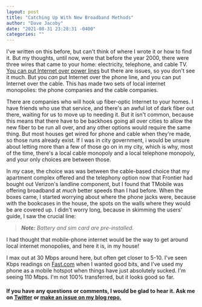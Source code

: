 ```yaml
---
layout: post
title: "Catching Up With New Broadband Methods"
author: "Dave Jacoby"
date: "2021-08-31 23:28:31 -0400"
categories: ""
---
```


I've written on this before, but can't think of where I wrote it or how to find it. But my thoughts, until now, were that before the year 2000, there were three wires that came to your home: electricity, telephone, and cable TV. [You can put Internet over power lines](https://en.wikipedia.org/wiki/Broadband_over_power_lines) but there are issues, so you don't see it much. But you _can_ put Internet over the phone line, and you can put Internet over the cable. This has made two sets of local internet monopolies: the phone companies and the cable companies.

There are companies who will hook up fiber-optic Internet to your homes. I have friends who use that service, and there's an awful lot of dark fiber out there, waiting for us to move up to needing it. But it isn't common, because this means that there have to be backhoes going all over cities to allow the new fiber to be run all over, and any other options would require the same thing. But most houses get wired for phone and cable when they're made, so those runs already exist. If I was in city government, i would be unsure about letting more than a few of those go on in my city, which is why, most of the time, there's a local cable monopoly and a local telephone monopoly, and your only choices are between those.

In _my_ case, the choice was was between the cable-based choice that my apartment complex offered and the telephony option now that Frontier had bought out Verizon's landline component, but I found that TMobile was offering broadband at _much_ better speeds than I had before. When the boxes came, I started worrying about where the phone jacks were, because with the bookcases in the house, the spots on the walls where they would be are covered up. I didn't worry long, because in skimming the users' guide, I saw the crucial line:

> _**Note:** Battery and sim card are pre-installed._

I had thought that mobile-phone internet would be the way to get around local internet monopolies, and here it is, in my house!

I max out at 30 Mbps around here, but often get closer to 5-10. I've seen Kbps readings on [Fast.com](https://fast.com/) when I wanted good bits, and I've used my phone as a mobile hotspot when things have just absolutely sucked. I'm seeing 110 Mbps. I'm not 100% transferred, but it looks good so far.

#### If you have any questions or comments, I would be glad to hear it. Ask me on [Twitter](https://twitter.com/jacobydave) or [make an issue on my blog repo.](https://github.com/jacoby/jacoby.github.io)
